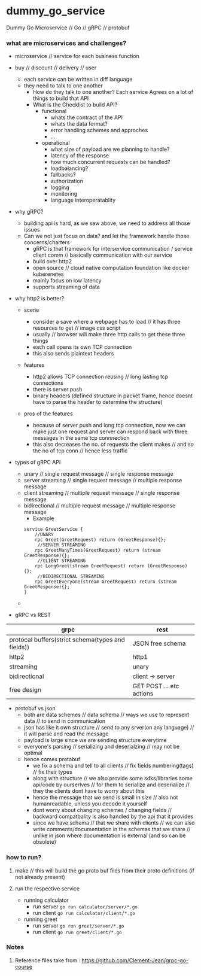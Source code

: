 # dummy_go_service
Dummy Go Microservice  // Go // gRPC // protobuf

### what are microservices and challenges?
- microservice // service for each business function
- buy // discount // delivery // user
    - each service can be written in diff language
    - they need to talk to one another
        - How do they talk to one another? Each service Agrees on a lot of things to build that API
        - What is the Checklist to build API? 
            - functional
                - whats the contract of the API
                - whats the data format?
                - error handling schemes and approches
                - ...
            - operational
                - what size of payload are we planning to handle?
                - latency of the response
                - how much concurrent requests can be handled?
                - loadbalancing?
                - fallbacks?
                - authorization
                - logging
                - monitoring
                - language interoperatablity

- why gRPC?
    - building api is hard, as we saw above, we need to address all those issues
    - Can we not just focus on data? and let the framework handle those concerns/charters
        - gRPC is that framework for interservice communication / service client comm // basically communication with our service
        - build over http2
        - open source // cloud native computation foundation like docker kuberenetes
        - mainly focus on low latency
        - supports streaming of data

- why http2 is better?
    - scene
        - consider a save where a webpage has to load // it has three resources to get // image css script
        - usually // browser will make three http calls to get these three things 
        - each call opens its own TCP connection
        - this also sends plaintext headers

    - features
        - http2 allows TCP connection reusing // long lasting tcp connections
        - there is server push 
        - binary headers (defined structure in packet frame, hence doesnt have to parse the header to determine the structure)

    - pros of the features
        - because of server push and long tcp connection, now we can make just one request and server can respond back with three messages in the same tcp connnection
        - this also decreases the no. of requests the client makes  // and so the no of tcp conn // hence less traffic




- types of gRPC API
    - unary // single request message // single response message
    - server streaming // single request message // multiple response message
    - client streaming // multiple request message // single response message
    - bidirectional // multiple request message // multiple response message
        -   Example 
        ```
        service GreetService {
            //UNARY
            rpc Greet(GreetRequest) return (GreetResponse){};
             //SERVER STREAMING
            rpc GreetManyTimes(GreetRequest) return (stream GreetResponse){};
             //CLIENT STREAMING
            rpc LongGreet(stream GreetRequest) return (GreetResponse){};
             //BIDIRECTIONAL STREAMING
            rpc GreetEveryone(stream GreetRequest) return (stream GreetResponse){};
        }
    - 

- gRPC vs REST

|   grpc    |   rest   |
|-----------|----------|
|protocal buffers(strict schema(types and fields))| JSON free schema |
|   http2|  http1|
|   streaming |   unary |
|   bidirectional |   client -> server |
|   free design| GET POST ... etc actions|


- protobuf vs json
    - both are data schemes // data schema // ways we use to represent data // to send in  communication
    - json has like it own structure // send to any srver(on any language) // it will parse and read the message
    - payload is large since we are sending structure everytime
    - everyone's parsing // serializing and deserialzing // may not be optimal
    - hence comes protobuf
        - we fix a schema and tell to all clients // fix fields numbering(tags) // fix their types
        - along with structure // we also provide some sdks/libraries some api/code by ourserlves // for them to serialize and deserialize // they the clients dont have to worry about this
        - hence the message that we send is small in size // also not humanreadable, unless you decode it yourself
        - dont worry about changing schemes / changing fields  // backward compatbality is also handled by the api that it provides
        - since we have schema // that we share with clients // we can also write comments/documentation in the schemas that we share // unlike in json where documentation is external (and so can be obsolete)



### how to run?

1. make // this will build the go proto buf files from their proto definitions (if not already present)

2. run the respective service
    - running calculator
        - run server 
            `go run calculator/server/*.go`
        - run client
            `go run calculator/client/*.go`
    - running greet
        - run server 
            `go run greet/server/*.go`
        - run client
            `go run greet/client/*.go`
        

### Notes
1. Reference files take from : https://github.com/Clement-Jean/grpc-go-course



        


    


